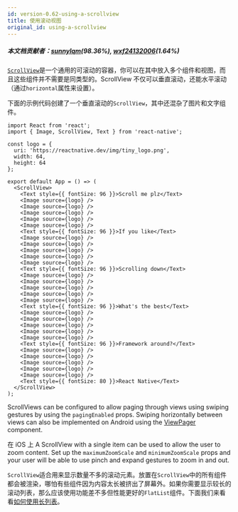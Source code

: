 ```yaml
---
id: version-0.62-using-a-scrollview
title: 使用滚动视图
original_id: using-a-scrollview
---
```


##### 本文档贡献者：[sunnylqm](https://github.com/search?q=sunnylqm%40qq.com+in%3Aemail&type=Users)(98.36%), [wxf24132006](https://github.com/search?q=wxf24132006%40163.com+in%3Aemail&type=Users)(1.64%)

[`ScrollView`](scrollview.md)是一个通用的可滚动的容器，你可以在其中放入多个组件和视图，而且这些组件并不需要是同类型的。ScrollView 不仅可以垂直滚动，还能水平滚动（通过`horizontal`属性来设置）。

下面的示例代码创建了一个垂直滚动的`ScrollView`，其中还混杂了图片和文字组件。

```SnackPlayer name=Using%20ScrollView
import React from 'react';
import { Image, ScrollView, Text } from 'react-native';

const logo = {
  uri: 'https://reactnative.dev/img/tiny_logo.png',
  width: 64,
  height: 64
};

export default App = () => (
  <ScrollView>
    <Text style={{ fontSize: 96 }}>Scroll me plz</Text>
    <Image source={logo} />
    <Image source={logo} />
    <Image source={logo} />
    <Image source={logo} />
    <Image source={logo} />
    <Text style={{ fontSize: 96 }}>If you like</Text>
    <Image source={logo} />
    <Image source={logo} />
    <Image source={logo} />
    <Image source={logo} />
    <Image source={logo} />
    <Text style={{ fontSize: 96 }}>Scrolling down</Text>
    <Image source={logo} />
    <Image source={logo} />
    <Image source={logo} />
    <Image source={logo} />
    <Image source={logo} />
    <Text style={{ fontSize: 96 }}>What's the best</Text>
    <Image source={logo} />
    <Image source={logo} />
    <Image source={logo} />
    <Image source={logo} />
    <Image source={logo} />
    <Text style={{ fontSize: 96 }}>Framework around?</Text>
    <Image source={logo} />
    <Image source={logo} />
    <Image source={logo} />
    <Image source={logo} />
    <Image source={logo} />
    <Text style={{ fontSize: 80 }}>React Native</Text>
  </ScrollView>
);
```

ScrollViews can be configured to allow paging through views using swiping gestures by using the `pagingEnabled` props. Swiping horizontally between views can also be implemented on Android using the [ViewPager](https://github.com/react-native-community/react-native-viewpager) component.

在 iOS 上 A ScrollView with a single item can be used to allow the user to zoom content. Set up the `maximumZoomScale` and `minimumZoomScale` props and your user will be able to use pinch and expand gestures to zoom in and out.

`ScrollView`适合用来显示数量不多的滚动元素。放置在`ScrollView`中的所有组件都会被渲染，哪怕有些组件因为内容太长被挤出了屏幕外。如果你需要显示较长的滚动列表，那么应该使用功能差不多但性能更好的`FlatList`组件。下面我们来看看[如何使用长列表](using-a-listview.md)。
